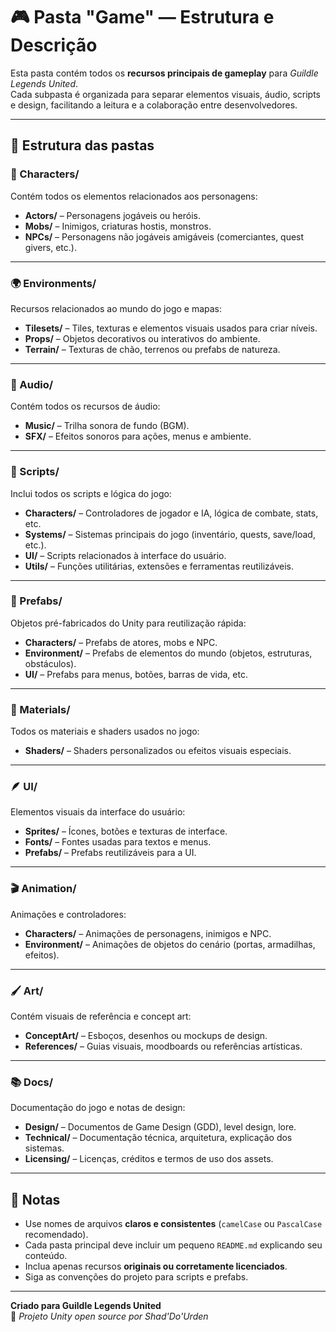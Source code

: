 # 🎮 Pasta "Game" — Estrutura e Descrição

Esta pasta contém todos os **recursos principais de gameplay** para *Guildle Legends United*.  
Cada subpasta é organizada para separar elementos visuais, áudio, scripts e design, facilitando a leitura e a colaboração entre desenvolvedores.

---

## 📁 Estrutura das pastas

### 🧍 Characters/
Contém todos os elementos relacionados aos personagens:
- **Actors/** – Personagens jogáveis ou heróis.
- **Mobs/** – Inimigos, criaturas hostis, monstros.
- **NPCs/** – Personagens não jogáveis amigáveis (comerciantes, quest givers, etc.).

---

### 🌍 Environments/
Recursos relacionados ao mundo do jogo e mapas:
- **Tilesets/** – Tiles, texturas e elementos visuais usados para criar níveis.
- **Props/** – Objetos decorativos ou interativos do ambiente.
- **Terrain/** – Texturas de chão, terrenos ou prefabs de natureza.

---

### 🎵 Audio/
Contém todos os recursos de áudio:
- **Music/** – Trilha sonora de fundo (BGM).
- **SFX/** – Efeitos sonoros para ações, menus e ambiente.

---

### 🧠 Scripts/
Inclui todos os scripts e lógica do jogo:
- **Characters/** – Controladores de jogador e IA, lógica de combate, stats, etc.
- **Systems/** – Sistemas principais do jogo (inventário, quests, save/load, etc.).
- **UI/** – Scripts relacionados à interface do usuário.
- **Utils/** – Funções utilitárias, extensões e ferramentas reutilizáveis.

---

### 🧱 Prefabs/
Objetos pré-fabricados do Unity para reutilização rápida:
- **Characters/** – Prefabs de atores, mobs e NPC.
- **Environment/** – Prefabs de elementos do mundo (objetos, estruturas, obstáculos).
- **UI/** – Prefabs para menus, botões, barras de vida, etc.

---

### 🎨 Materials/
Todos os materiais e shaders usados no jogo:
- **Shaders/** – Shaders personalizados ou efeitos visuais especiais.

---

### 🪶 UI/
Elementos visuais da interface do usuário:
- **Sprites/** – Ícones, botões e texturas de interface.
- **Fonts/** – Fontes usadas para textos e menus.
- **Prefabs/** – Prefabs reutilizáveis para a UI.

---

### 🎬 Animation/
Animações e controladores:
- **Characters/** – Animações de personagens, inimigos e NPC.
- **Environment/** – Animações de objetos do cenário (portas, armadilhas, efeitos).

---

### 🖌️ Art/
Contém visuais de referência e concept art:
- **ConceptArt/** – Esboços, desenhos ou mockups de design.
- **References/** – Guias visuais, moodboards ou referências artísticas.

---

### 📚 Docs/
Documentação do jogo e notas de design:
- **Design/** – Documentos de Game Design (GDD), level design, lore.
- **Technical/** – Documentação técnica, arquitetura, explicação dos sistemas.
- **Licensing/** – Licenças, créditos e termos de uso dos assets.

---

## 🧾 Notas

- Use nomes de arquivos **claros e consistentes** (`camelCase` ou `PascalCase` recomendado).  
- Cada pasta principal deve incluir um pequeno `README.md` explicando seu conteúdo.  
- Inclua apenas recursos **originais ou corretamente licenciados**.  
- Siga as convenções do projeto para scripts e prefabs.

---

**Criado para Guildle Legends United**  
🧙 *Projeto Unity open source por Shad'Do'Urden*
